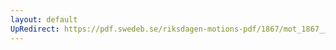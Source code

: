 ```yaml
---
layout: default
UpRedirect: https://pdf.swedeb.se/riksdagen-motions-pdf/1867/mot_1867__fk__00053/mot_1867__fk__00053_001.pdf
---
```

